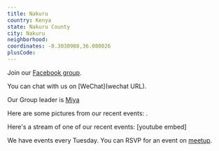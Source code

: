 ```yaml
---
title: Nakuru
country: Kenya
state: Nakuru County
city: Nakuru
neighborhood: 
coordinates: -0.3030988,36.080026
plusCode:
---
```

Join our [Facebook group](https://www.facebook.com/groups/nakuru.free.code.camp/).

You can chat with us on [WeChat](wechat URL).

Our Group leader is [Miya](freecodecamp.org/miya)

Here are some pictures from our recent events:
![]().

Here's a stream of one of our recent events:
[youtube embed]

We have events every Tuesday. You can RSVP for an event on [meetup](meetupurl).
